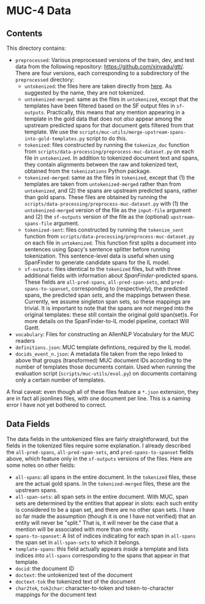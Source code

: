 # MUC-4 Data

## Contents
This directory contains:
-  `preprocessed`: Various preprocessed versions of the train, dev, and test data from the following repository: https://github.com/xinyadu/gtt/. There are four versions, each corresponding to a subdirectory of the `preprocessed` directory:
    - `untokenized`: the files here are taken directly from [here](https://github.com/xinyadu/gtt/tree/master/data/muc/processed). As suggested by the name, they are not tokenized.
    - `untokenized-merged`: same as the files in `untokenized`, except that the templates have been filtered based on the SF output files in `sf-outputs`. Practically, this means that any mention appearing in a template in the gold data that does not *also* appear among the upstream predicted spans for that document gets filtered from that template. We use the `scripts/muc-utils/merge-upstream-spans-into-gold-templates.py` script to do this.
    - `tokenized`: files constructed by running the `tokenize_doc` function from `scripts/data-processing/preprocess-muc-dataset.py` on each file in `untokenized`. In addition to tokenized document text and spans, they contain alignments between the raw and tokenized text, obtained from the `tokenizations` Python package.
    - `tokenized-merged`: same as the files in `tokenized`, except that (1) the templates are taken from `untokenized-merged` rather than from `untokenized`, and (2) the spans are upstream predicted spans, rather than gold spans. These files are obtained by running the `scripts/data-processing/preprocess-muc-dataset.py` with (1) the `untokenized-merged` version of the file as the `input-file` argument and (2) the `sf-outputs` version of the file as the (optional) `upstream-spans-file` argument.
    - `tokenized-sent`: files constructed by running the `tokenize_sent` function from `scripts/data-processing/preprocess-muc-dataset.py` on each file in `untokenized`. This function first splits a document into sentences using Spacy's sentence splitter before running tokenization. This sentence-level data is useful when using SpanFinder to generate candidate spans for the IL model.
    - `sf-outputs`: files identical to the `tokenized` files, but with three additional fields with information about *SpanFinder*-predicted spans. These fields are `all-pred-spans`, `all-pred-span-sets`, and `pred-spans-to-spanset`, corresponding to (respectively), the predicted spans, the predicted span *sets*, and the mappings between these. Currently, we assume singleton span sets, so these mappings are trivial. It is important to note that the spans are *not* merged into the original templates: these still contain the original gold span(set)s. For more details on the SpanFinder-to-IL model pipeline, contact Will Gantt.
- `vocabulary`: Files for constructing an AllenNLP Vocabulary for the MUC readers
- `definitions.json`: MUC template defintions, required by the IL model.
- `docids_event_n.json`: A metadata file taken from the repo linked to above that groups (transformed) MUC document IDs according to the number of templates those documents contain. Used when running the evaluation script (`scripts/muc-utils/eval.py`) on documents containing only a certain number of templates.

A final caveat: even though all of these files feature a `*.json` extension, they are in fact all jsonlines files, with one document per line. This is a naming error I have not yet bothered to correct.

## Data Fields

The data fields in the untokenized files are fairly straightforward, but the fields in the tokenized files require some explanation. I already described the `all-pred-spans`, `all-pred-span-sets`, and `pred-spans-to-spanset` fields above, which feature only in the `sf-outputs` versions of the files. Here are some notes on other fields:
- `all-spans`: all spans in the entire document. In the `tokenized` files, these are the actual gold spans. In the `tokenized-merged` files, these are the upstream spans.
- `all-span-sets`: all span sets in the entire document. With MUC, span sets are determined by the entities that appear in slots: each such entity is considered to be a span set, and there are no other span sets. I have so far made the assumption (though it is one I have not verified) that an entity will never be "split." That is, it will never be the case that a mention will be associated with more than one entity.
- `spans-to-spanset`: A list of indices indicating for each span in `all-spans` the span set in `all-span-sets` to which it belongs.
- `template-spans`: this field actually appears *inside* a template and lists indices into `all-spans` corresponding to the spans that appear in that template.
- `docid`: the document ID
- `doctext`: the untokenized text of the document
- `doctext-tok` the tokenized text of the document
- `char2tok`, `tok2char`: character-to-token and token-to-character mappings for the document text